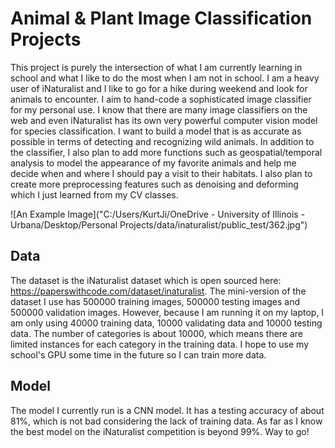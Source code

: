 # **Animal & Plant Image Classification Projects**

This project is purely the intersection of what I am currently learning in school and what I like to do the most when I am not in school. I am a heavy user of iNaturalist and I like to go for a hike during weekend and look for animals to encounter. I aim to hand-code a sophisticated image classifier for my personal use. I know that there are many image classifiers on the web and even iNaturalist has its own very powerful computer vision model for species classification. I want to build a model that is as accurate as possible in terms of detecting and recognizing wild animals. In addition to the classifier, I also plan to add more functions such as geospatial/temporal analysis to model the appearance of my favorite animals and help me decide when and where I should pay a visit to their habitats. I also plan to create more preprocessing features such as denoising and deforming which I just learned from my CV classes.

![An Example Image]("C:/Users/KurtJi/OneDrive - University of Illinois - Urbana/Desktop/Personal Projects/data/inaturalist/public_test/362.jpg")

## **Data**
The dataset is the iNaturalist dataset which is open sourced here: https://paperswithcode.com/dataset/inaturalist. The mini-version of the dataset I use has 500000 training images, 500000 testing images and 500000 validation images. However, because I am running it on my laptop, I am only using 40000 training data, 10000 validating data and 10000 testing data. The number of categories is about 10000, which means there are limited instances for each category in the training data. I hope to use my school's GPU some time in the future so I can train more data.


## **Model**
The model I currently run is a CNN model. It has a testing accuracy of about 81%, which is not bad considering the lack of training data. As far as I know the best model on the iNaturalist competition is beyond 99%. Way to go!